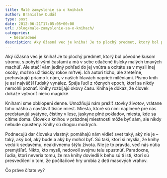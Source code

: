 ```yaml
---
title: Malé zamyslenie sa o knihách
author: Branislav Dudáš
type: post
date: 2012-06-21T17:05:05+00:00
url: /blog/male-zamyslenie-sa-o-knihach/
categories:
  - Nezaradené
description: Aký úžasná vec je kniha! Je to plochý predmet, ktorý bol pôvodne kusom stromu, s pohyblivými časťami a má v sebe otlačené tisícky malých tmavých machúľ. Ale stačí vám jediný pohľad do jej vnútra a ocitáte sa v mysli inej osoby, možno už tisícky rokov mŕtvej.
---
```

Aký úžasná vec je kniha! Je to plochý predmet, ktorý bol pôvodne kusom stromu, s pohyblivými časťami a má v sebe otlačené tisícky malých tmavých machúľ. Ale stačí vám jediný pohľad do jej vnútra a ocitáte sa v mysli inej osoby, možno už tisícky rokov mŕtvej. Ich autori ticho, ale zreteľne, prehovárajú priamo k nám, v našich hlavách naprieč miléniami. Písmo kníh je asi najväčší ľudský vynález. Spája ľudí z rôznych epoch, ktorí sa nikdy nemohli poznať. Knihy rozbíjajú okovy času. Kniha je dôkaz, že človek dokáže vytvoriť niečo magické.<!--more-->

Knihami sme obklopení denne. Umožňujú nám prežiť stovky životov, vrátane toho nášho a navštíviť tisíce miest. Miesta, ktoré sú nimi naplnené pre nás predstavujú svätyne, čistiny v lese, jaskyne plné pokladov, miesta, kde sa cítime doma. Človek s knihou v prázdnej miestnosti môže byť sám, ale nikdy nebude opustený. Knihy sú drogou múdrych.

Podnecujú dar človeku vlastný: pomáhajú nám vidieť svet taký, aký nie je &#8211; taký, aký bol, aký bude a aký by mohol byť. Sú takí, ktorí si myslia, že knihy vedú k sedavému, neaktívnemu štýlu života. Nie je to pravda, veď nás nútia premýšľať. Nikto, kto myslí, nedovolí svojmu telu spustnúť. Paradoxne, ľudia, ktorí neveria tomu, že ma knihy doviedli k behu sú tí istí, ktorí sú presvedčení o tom, že počítačové hry urobia z detí masových vrahov.

Čo práve čítate vy?